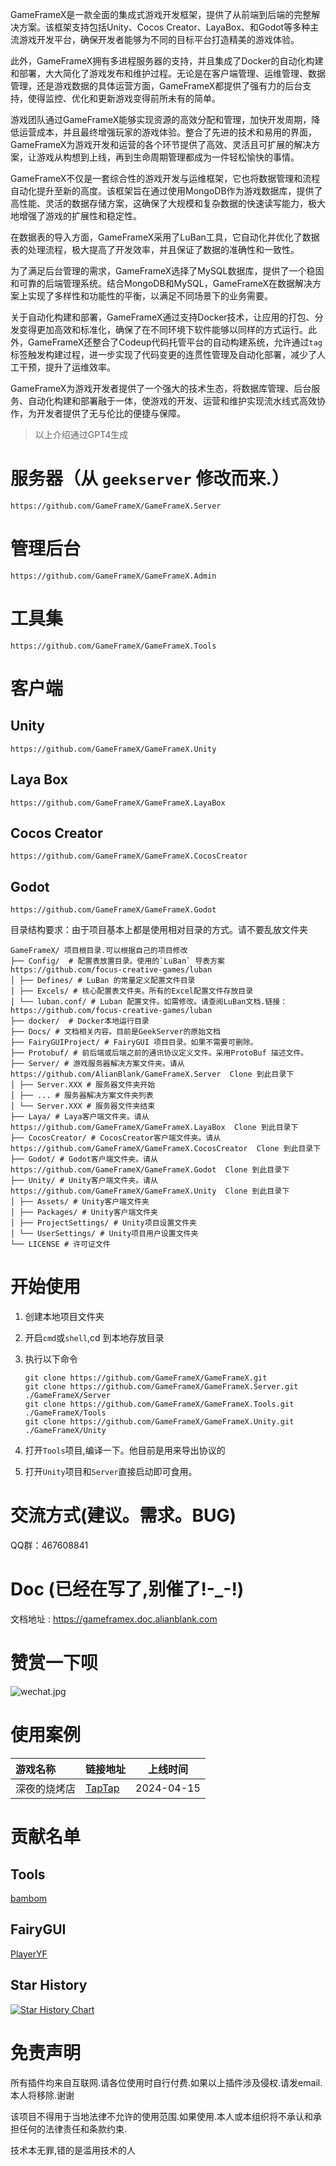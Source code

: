 GameFrameX是一款全面的集成式游戏开发框架，提供了从前端到后端的完整解决方案。该框架支持包括Unity、Cocos Creator、LayaBox、和Godot等多种主流游戏开发平台，确保开发者能够为不同的目标平台打造精美的游戏体验。

此外，GameFrameX拥有多进程服务器的支持，并且集成了Docker的自动化构建和部署，大大简化了游戏发布和维护过程。无论是在客户端管理、运维管理、数据管理，还是游戏数据的具体运营方面，GameFrameX都提供了强有力的后台支持，使得监控、优化和更新游戏变得前所未有的简单。

游戏团队通过GameFrameX能够实现资源的高效分配和管理，加快开发周期，降低运营成本，并且最终增强玩家的游戏体验。整合了先进的技术和易用的界面，GameFrameX为游戏开发和运营的各个环节提供了高效、灵活且可扩展的解决方案，让游戏从构想到上线，再到生命周期管理都成为一件轻松愉快的事情。

GameFrameX不仅是一套综合性的游戏开发与运维框架，它也将数据管理和流程自动化提升至新的高度。该框架旨在通过使用MongoDB作为游戏数据库，提供了高性能、灵活的数据存储方案，这确保了大规模和复杂数据的快速读写能力，极大地增强了游戏的扩展性和稳定性。

在数据表的导入方面，GameFrameX采用了LuBan工具，它自动化并优化了数据表的处理流程，极大提高了开发效率，并且保证了数据的准确性和一致性。

为了满足后台管理的需求，GameFrameX选择了MySQL数据库，提供了一个稳固和可靠的后端管理系统。结合MongoDB和MySQL，GameFrameX在数据解决方案上实现了多样性和功能性的平衡，以满足不同场景下的业务需要。

关于自动化构建和部署，GameFrameX通过支持Docker技术，让应用的打包、分发变得更加高效和标准化，确保了在不同环境下软件能够以同样的方式运行。此外，GameFrameX还整合了Codeup代码托管平台的自动构建系统，允许通过`tag`
标签触发构建过程，进一步实现了代码变更的连贯性管理及自动化部署，减少了人工干预，提升了运维效率。

GameFrameX为游戏开发者提供了一个强大的技术生态，将数据库管理、后台服务、自动化构建和部署融于一体，使游戏的开发、运营和维护实现流水线式高效协作，为开发者提供了无与伦比的便捷与保障。

> 以上介绍通过GPT4生成

# 服务器（从 `geekserver` 修改而来.）

    https://github.com/GameFrameX/GameFrameX.Server

# 管理后台

    https://github.com/GameFrameX/GameFrameX.Admin

# 工具集

    https://github.com/GameFrameX/GameFrameX.Tools

# 客户端

## Unity

    https://github.com/GameFrameX/GameFrameX.Unity

## Laya Box

    https://github.com/GameFrameX/GameFrameX.LayaBox

## Cocos Creator

    https://github.com/GameFrameX/GameFrameX.CocosCreator

## Godot

    https://github.com/GameFrameX/GameFrameX.Godot

目录结构要求：由于项目基本上都是使用相对目录的方式。请不要乱放文件夹

```
GameFrameX/ 项目根目录.可以根据自己的项目修改
├── Config/  # 配置表放置目录。使用的`LuBan` 导表方案 https://github.com/focus-creative-games/luban
│ ├── Defines/ # LuBan 的常量定义配置文件目录
│ ├── Excels/ # 核心配置表文件夹。所有的Excel配置文件存放目录
│ └── luban.conf/ # Luban 配置文件。如需修改。请查阅LuBan文档.链接：https://github.com/focus-creative-games/luban
├── docker/  # Docker本地运行目录
├── Docs/ # 文档相关内容。目前是GeekServer的原始文档
├── FairyGUIProject/ # FairyGUI 项目目录。如果不需要可删除。
├── Protobuf/ # 前后端或后端之前的通讯协议定义文件。采用ProtoBuf 描述文件。
├── Server/ # 游戏服务器解决方案文件夹。请从  https://github.com/AlianBlank/GameFrameX.Server  Clone 到此目录下
│ ├── Server.XXX # 服务器文件夹开始
│ ├── ... # 服务器解决方案文件夹列表
│ └── Server.XXX # 服务器文件夹结束
├── Laya/ # Laya客户端文件夹。请从  https://github.com/GameFrameX/GameFrameX.LayaBox  Clone 到此目录下
├── CocosCreator/ # CocosCreator客户端文件夹。请从  https://github.com/GameFrameX/GameFrameX.CocosCreator  Clone 到此目录下
├── Godot/ # Godot客户端文件夹。请从  https://github.com/GameFrameX/GameFrameX.Godot  Clone 到此目录下
├── Unity/ # Unity客户端文件夹。请从  https://github.com/GameFrameX/GameFrameX.Unity  Clone 到此目录下
│ ├── Assets/ # Unity客户端文件夹
│ ├── Packages/ # Unity客户端文件夹
│ ├── ProjectSettings/ # Unity项目设置文件夹
│ └── UserSettings/ # Unity项目用户设置文件夹
└── LICENSE # 许可证文件
```

# 开始使用

1. 创建本地项目文件夹
2. 开启`cmd`或`shell`,cd 到本地存放目录
3. 执行以下命令

    ```shell
    git clone https://github.com/GameFrameX/GameFrameX.git
    git clone https://github.com/GameFrameX/GameFrameX.Server.git ./GameFrameX/Server
    git clone https://github.com/GameFrameX/GameFrameX.Tools.git ./GameFrameX/Tools
    git clone https://github.com/GameFrameX/GameFrameX.Unity.git ./GameFrameX/Unity
    
    ```

4. 打开`Tools`项目,编译一下。他目前是用来导出协议的
5. 打开`Unity`项目和`Server`直接启动即可食用。

# 交流方式(建议。需求。BUG)

<!-- <div  align="center">    

<img src="images/wechat_group.png" width = "226" height = "290" alt=""/>

<img src="images/qq_group.png" width = "226" height = "290" alt=""/>

</div> -->

QQ群：467608841

# Doc (已经在写了,别催了!-_-!)

文档地址 : https://gameframex.doc.alianblank.com

# 赞赏一下呗

![wechat.jpg](Docs/imgs/wechat.jpg)

# 使用案例

| 游戏名称   | 链接地址                                       | 上线时间       |
|:-------|:-------------------------------------------|------------|
| 深夜的烧烤店 | [TapTap](https://www.taptap.cn/app/384964) | 2024-04-15 |

# 贡献名单

## Tools

[bambom](https://github.com/bambom)

## FairyGUI

[PlayerYF](https://github.com/PlayerYF)

## Star History

[![Star History Chart](https://api.star-history.com/svg?repos=AlianBlank/GameFrameX,AlianBlank/GameFrameX.Unity,AlianBlank/GameFrameX.Server,AlianBlank/GameFrameX.Admin&type=Date)](https://star-history.com/embed?secret=Z2hwX0l1VlJVYlE0RUhIZE9hS2pVZ21ISVozNFNNSUdETDMycmZEWQ==#GameFrameX/GameFrameX&GameFrameX/GameFrameX.Unity&GameFrameX/GameFrameX.Server&GameFrameX/GameFrameX.Admin&Date)

# 免责声明

所有插件均来自互联网.请各位使用时自行付费.如果以上插件涉及侵权.请发email.本人将移除.谢谢

该项目不得用于当地法律不允许的使用范围.如果使用.本人或本组织将不承认和承担任何的法律责任和条款约束.

技术本无罪,错的是滥用技术的人
